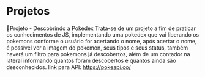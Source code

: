 # Projetos
📱Projeto - Descobrindo a Pokedex
Trata-se de um projeto a fim de praticar os conhecimentos de JS, implementando uma pokedex que vai liberando os pokemons conforme o usuário for acertando o nome, após acertar o nome, é possível ver a imagem do pokemon, seus tipos e seus status, também haverá um filtro para pokemons já descobertos, além de um contador na lateral informando quantos foram descobertos e quantos ainda são desconhecidos.
link para API: https://pokeapi.co/
